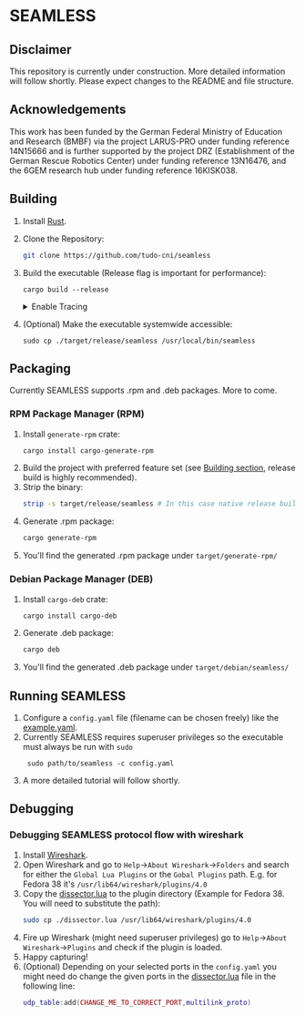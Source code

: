 # SEAMLESS

## Disclaimer
This repository is currently under construction. More detailed information will follow shortly. Please expect changes to the README and file structure.

## Acknowledgements
This work has been funded by the German Federal Ministry of Education and Research (BMBF) via the project LARUS-PRO under funding reference 14N15666 and is further supported by the project DRZ (Establishment of the German Rescue Robotics Center) under funding reference 13N16476, and the 6GEM research hub under funding reference 16KISK038.

## Building 
1. Install [Rust](https://www.rust-lang.org/tools/install).
2. Clone the Repository:
    ```sh
    git clone https://github.com/tudo-cni/seamless
    ```
3. Build the executable (Release flag is important for performance):
    ```
    cargo build --release
    ```
    <details>
    <summary>Enable Tracing</summary>
    
    You may want to enable the tracing feature at the cost of performance.
    To build with tracing:
    ```sh
    cargo build -F tracing --release
    ```
    </details>

4. (Optional) Make the executable systemwide accessible:
    ```
    sudo cp ./target/release/seamless /usr/local/bin/seamless
    ```
## Packaging

Currently SEAMLESS supports .rpm and .deb packages. More to come.

### RPM Package Manager (RPM)
1. Install `generate-rpm` crate:
    ```bash
    cargo install cargo-generate-rpm
    ```
2. Build the project with preferred feature set (see [Building section](#building), release build is highly recommended).
3. Strip the binary:
    ```bash
    strip -s target/release/seamless # In this case native release build, substitute path for different build configurations
    ```
4. Generate .rpm package:
    ```bash
    cargo generate-rpm
    ```
5. You'll find the generated .rpm package under `target/generate-rpm/`

### Debian Package Manager (DEB)
1. Install `cargo-deb` crate:
    ```bash
    cargo install cargo-deb
    ```
2. Generate .deb package:
    ```bash
    cargo deb
    ```
3. You'll find the generated .deb package under `target/debian/seamless/`

## Running SEAMLESS 

1. Configure a `config.yaml` file (filename can be chosen freely) like the [example.yaml](./example.yaml).
2. Currently SEAMLESS requires superuser privileges so the executable must always be run with `sudo`
   ```
    sudo path/to/seamless -c config.yaml
    ```
3. A more detailed tutorial will follow shortly.

## Debugging

### Debugging SEAMLESS protocol flow with wireshark 
1. Install [Wireshark](https://www.wireshark.org).
2. Open Wireshark and go to `Help`->`About Wireshark`->`Folders` and search for either the `Global Lua Plugins` or the `Gobal Plugins` path. E.g. for Fedora 38 it's  `/usr/lib64/wireshark/plugins/4.0`
3. Copy the [dissector.lua](./dissector.lua) to the plugin directory (Example for Fedora 38. You will need to substitute the path):
    ```sh 
    sudo cp ./dissector.lua /usr/lib64/wireshark/plugins/4.0
    ```
4. Fire up Wireshark (might need superuser privileges) go to `Help`->`About Wireshark`->`Plugins` and check if the plugin is loaded.
5. Happy capturing!
6. (Optional) Depending on your selected ports in the `config.yaml` you might need do change the given ports in the [dissector.lua](./dissector.lua) file in the following line:
    ```lua
    udp_table:add(CHANGE_ME_TO_CORRECT_PORT,multilink_proto)
    ```


